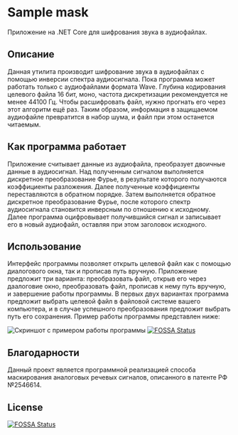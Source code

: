 # Sample mask
Приложение на .NET Core для шифрования звука в аудиофайлах.

## Описание
Данная утилита производит шифрование звука в аудиофайлах с помощью инверсии спектра аудиосигнала. Пока программа может работать только с аудиофайлами формата Wave. Глубина кодирования целевого файла 16 бит, моно, частота дискретизации рекомендуется не менее 44100 Гц. Чтобы расшифровать файл, нужно прогнать его через этот алгоритм ещё раз. Таким образом, информация в защищаемом аудиофайле превратится в набор шума, и файл при этом останется читаемым.

## Как программа работает
Приложение считывает данные из аудиофайла, преобразует двоичные данные в аудиосигнал. Над полученным сигналом выполняется дискретное преобразование Фурье, в результате которого получаются коэффициенты разложения. Далее полученные коэффициенты переставляются в обратном порядке. Затем выполняется обратное дискретное преобразование Фурье, после которого спектр аудиосигнала становится инверсным по отношению к исходному. Далее программа оцифровывает получившийся сигнал и записывает его в новый аудиофайл, оставляя при этом заголовок исходного.

## Использование
Интерфейс программы позволяет открыть целевой файл как с помощью диалогового окна, так и прописав путь вручную. Приложение предложит три варианта: преобразовать файл, открыв его через даалоговие окно, преобразовать файл, прописав к нему путь вручную, и завершение работы программы. В первых двух вариантах программа предложит выбрать целевой файл в файловой системе вашего компьютера, и в случае успешного преобразования предложит выбрать путь его сохранения. Пример работы программы представлен ниже:

![Скриншот с примером работы программы](.github/Screen.png)
[![FOSSA Status](https://app.fossa.com/api/projects/git%2Bgithub.com%2Flight-hat%2Fsample-mask.svg?type=shield)](https://app.fossa.com/projects/git%2Bgithub.com%2Flight-hat%2Fsample-mask?ref=badge_shield)

## Благодарности
Данный проект является программной реализацией способа маскирования аналоговых речевых сигналов, описанного в патенте РФ №2546614.


## License
[![FOSSA Status](https://app.fossa.com/api/projects/git%2Bgithub.com%2Flight-hat%2Fsample-mask.svg?type=large)](https://app.fossa.com/projects/git%2Bgithub.com%2Flight-hat%2Fsample-mask?ref=badge_large)